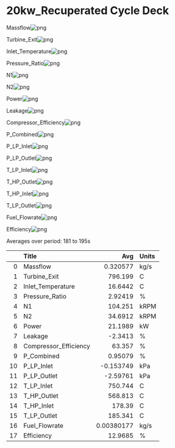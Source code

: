 #  20kw_Recuperated Cycle Deck


Massflow![png](figs/Massflow.png)

Turbine_Exit![png](figs/Turbine_Exit.png)

Inlet_Temperature![png](figs/Inlet_Temperature.png)

Pressure_Ratio![png](figs/Pressure_Ratio.png)

N1![png](figs/N1.png)

N2![png](figs/N2.png)

Power![png](figs/Power.png)

Leakage![png](figs/Leakage.png)

Compressor_Efficiency![png](figs/Compressor_Efficiency.png)

P_Combined![png](figs/P_Combined.png)

P_LP_Inlet![png](figs/P_LP_Inlet.png)

P_LP_Outlet![png](figs/P_LP_Outlet.png)

T_LP_Inlet![png](figs/T_LP_Inlet.png)

T_HP_Outlet![png](figs/T_HP_Outlet.png)

T_HP_Inlet![png](figs/T_HP_Inlet.png)

T_LP_Outlet![png](figs/T_LP_Outlet.png)

Fuel_Flowrate![png](figs/Fuel_Flowrate.png)

Efficiency![png](figs/Efficiency.png)



 Averages over period: 181 to 195s

|    | Title                 |          Avg | Units   |
|---:|:----------------------|-------------:|:--------|
|  0 | Massflow              |   0.320577   | kg/s    |
|  1 | Turbine_Exit          | 796.199      | C       |
|  2 | Inlet_Temperature     |  16.6442     | C       |
|  3 | Pressure_Ratio        |   2.92419    | %       |
|  4 | N1                    | 104.251      | kRPM    |
|  5 | N2                    |  34.6912     | kRPM    |
|  6 | Power                 |  21.1989     | kW      |
|  7 | Leakage               |  -2.3413     | %       |
|  8 | Compressor_Efficiency |  63.357      | %       |
|  9 | P_Combined            |   0.95079    | %       |
| 10 | P_LP_Inlet            |  -0.153749   | kPa     |
| 11 | P_LP_Outlet           |  -2.59761    | kPa     |
| 12 | T_LP_Inlet            | 750.744      | C       |
| 13 | T_HP_Outlet           | 568.813      | C       |
| 14 | T_HP_Inlet            | 178.39       | C       |
| 15 | T_LP_Outlet           | 185.341      | C       |
| 16 | Fuel_Flowrate         |   0.00380177 | kg/s    |
| 17 | Efficiency            |  12.9685     | %       |
